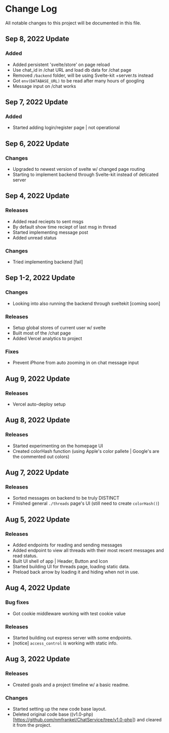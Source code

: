 # Change Log
All notable changes to this project will be documented in this file.

## Sep 8, 2022 Update

### Added
-	Added persistent 'svelte/store' on page reload
-	Use chat_id in /chat URL and load db data for /chat page
-	Removed ``/backend`` folder, will be using Svelte-kit +server.ts instead
-	Got ``env(DATABASE_URL)`` to be read after many hours of googling
-	Message input on /chat works

## Sep 7, 2022 Update

### Added
-	Started adding login/register page | not operational

## Sep 6, 2022 Update

### Changes
-	Upgraded to newest version of svelte w/ changed page routing
-	Starting to implement backend through Svelte-kit instead of deticated server

## Sep 4, 2022 Update

### Releases
-	Added read reciepts to sent msgs
-	By default show time reciept of last msg in thread
-	Started implementing message post
-	Added unread status

### Changes
-	Tried implementing backend [fail]

## Sep 1-2, 2022 Update

### Changes
-	Looking into also running the backend through sveltekit [coming soon]

### Releases
-	Setup global stores of current user w/ svelte
-	Built most of the /chat page
-	Added Vercel analytics to project

### Fixes
-	Prevent iPhone from auto zooming in on chat message input 

## Aug 9, 2022 Update

### Releases
-	Vercel auto-deploy setup

## Aug 8, 2022 Update

### Releases
-	Started experimenting on the homepage UI
-	Created colorHash function (using Apple's color pallete | Google's are the commented out colors)

## Aug 7, 2022 Update

### Releases
-	Sorted messages on backend to be truly DISTINCT
-	Finished general ``./threads`` page's UI (still need to create ``colorHash()``)

## Aug 5, 2022 Update

### Releases
-	Added endpoints for reading and sending messages
-	Added endpoint to view all threads with their most recent messages and read status.
-	Built UI shell of app | Header, Button and Icon
-	Started building UI for threads page, loading static data.
-	Preload back arrow by loading it and hiding when not in use.

## Aug 4, 2022 Update

### Bug fixes
-	Got cookie middleware working with test cookie value

### Releases
-	Started building out express server with some endpoints.
-	[notice] ``access_control`` is working with static info.

## Aug 3, 2022 Update

### Releases
-	Created goals and a project timeline w/ a basic readme.

### Changes
-	Started setting up the new code base layout.
-	Deleted original code base ((v1.0-php)[https://github.com/nmfrankel/ChatService/tree/v1.0-php]) and cleared it from the project.